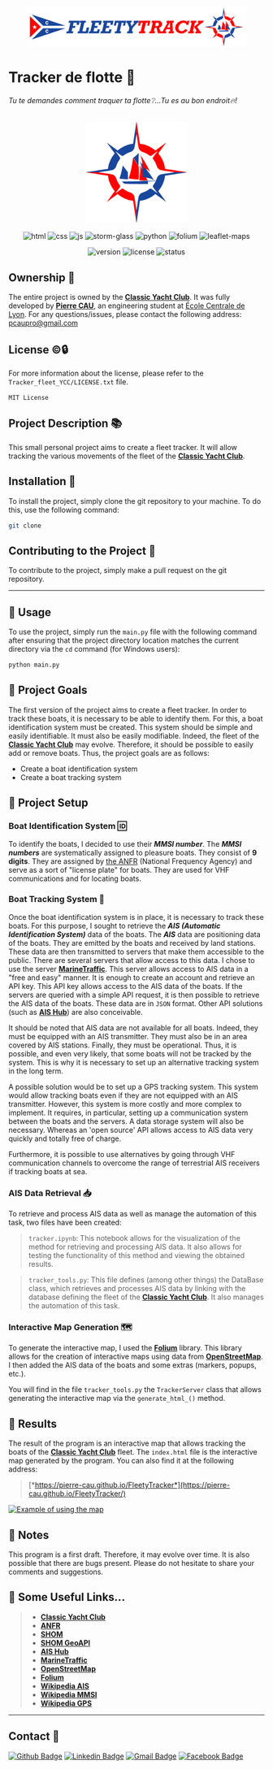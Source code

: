 <!-- on met le logo en haut de la page -->
<div align="center">
  <img src="Tracker_fleet_YCC\images\Logo_FleetyTrack\sansBG\Logo_fleetytrack_txt_H_sansBG.svg" alt="logo" width="auto" height="80" display="block"/>
</div>

# Tracker de flotte 🔎

###### Tu te demandes comment traquer ta flotte❔...Tu es au bon endroit🔥!

<div align="center">
  <img src="Tracker_fleet_YCC\images\Logo_FleetyTrack\sansBG\Logo_fleetytrack_sansBG.svg" alt="logo" width="200" height="200" display="block"/> 

<p>
  <img src="https://www.svgrepo.com/show/303205/html-5-logo.svg" alt="html" width="30" height="30"/>
  <img src="https://www.svgrepo.com/show/452185/css-3.svg" alt="css" width="30" height="30"/>
  <img src="https://www.svgrepo.com/show/349419/javascript.svg" alt="js" width="30" height="30"/>
  <img src="https://stormglass.io/wp-content/uploads/2019/05/Stormglass-Circle-1400.svg" height="30" alt="storm-glass">
  <img src="https://www.svgrepo.com/show/452091/python.svg" height="30" alt="python">
  <img src="https://python-visualization.github.io/folium/_images/folium_logo.jpg" height="30" alt="folium">
  <img src="https://cdn.svgporn.com/logos/leaflet.svg" height="30" alt="leaflet-maps">
</p>
</div>

<div height="30" align="center">
  <img src="https://img.shields.io/badge/Version-1.0.0-blue" alt="version">
  <img src="https://img.shields.io/badge/License-MIT-green" alt="license">
  <img src="https://img.shields.io/badge/Status-En%20cours-orange" alt="status">
</div>

## Ownership 📝

The entire project is owned by the [**Classic Yacht Club**](https://www.yachtclubclassique.com/).
It was fully developed by [**Pierre CAU**](https://www.linkedin.com/in/pierre-cau), an engineering student at [École Centrale de Lyon](https://www.ec-lyon.fr/).
For any questions/issues, please contact the following address: [pcaupro@gmail.com](mailto:pcaupro@gmail.com)

## License ©️🔒

For more information about the license, please refer to the `Tracker_fleet_YCC/LICENSE.txt` file.

``` text
MIT License
```

## Project Description 📚

This small personal project aims to create a fleet tracker. It will allow tracking the various movements of the fleet of the [**Classic Yacht Club**](https://www.yachtclubclassique.com/).
## Installation 🔧

To install the project, simply clone the git repository to your machine. To do this, use the following command:

```bash
git clone
```

## Contributing to the Project 🤝

To contribute to the project, simply make a pull request on the git repository.

___

## 📌 Usage

To use the project, simply run the `main.py` file with the following command after ensuring that the project directory location matches the current directory via the `cd` command (for Windows users):

```bash
python main.py
```

## 📌 Project Goals

The first version of the project aims to create a fleet tracker. In order to track these boats, it is necessary to be able to identify them. For this, a boat identification system must be created. This system should be simple and easily identifiable. It must also be easily modifiable. Indeed, the fleet of the [**Classic Yacht Club**](https://www.yachtclubclassique.com/) may evolve. Therefore, it should be possible to easily add or remove boats.
Thus, the project goals are as follows:

- Create a boat identification system
- Create a boat tracking system

## 📌 Project Setup

### Boat Identification System 🆔

To identify the boats, I decided to use their ***MMSI number***. The ***MMSI numbers*** are systematically assigned to pleasure boats. They consist of **9 digits**. They are assigned by [the ANFR](https://www.anfr.fr/) (National Frequency Agency) and serve as a sort of "license plate" for boats. They are used for VHF communications and for locating boats.

### Boat Tracking System 📡

Once the boat identification system is in place, it is necessary to track these boats. For this purpose, I sought to retrieve the ***AIS (Automatic Identification System)*** data of the boats. The ***AIS*** data are positioning data of the boats. They are emitted by the boats and received by land stations. These data are then transmitted to servers that make them accessible to the public. There are several servers that allow access to this data. I chose to use the server [**MarineTraffic**](https://www.marinetraffic.com/). This server allows access to AIS data in a "free and easy" manner. It is enough to create an account and retrieve an API key. This API key allows access to the AIS data of the boats. If the servers are queried with a simple API request, it is then possible to retrieve the AIS data of the boats. These data are in `JSON` format.
Other API solutions (such as [**AIS Hub**](https://www.aishub.net/)) are also conceivable.

It should be noted that AIS data are not available for all boats. Indeed, they must be equipped with an AIS transmitter. They must also be in an area covered by AIS stations. Finally, they must be operational. Thus, it is possible, and even very likely, that some boats will not be tracked by the system. This is why it is necessary to set up an alternative tracking system in the long term.

A possible solution would be to set up a GPS tracking system. This system would allow tracking boats even if they are not equipped with an AIS transmitter. However, this system is more costly and more complex to implement. It requires, in particular, setting up a communication system between the boats and the servers. A data storage system will also be necessary. Whereas an 'open source' API allows access to AIS data very quickly and totally free of charge.

Furthermore, it is possible to use alternatives by going through VHF communication channels to overcome the range of terrestrial AIS receivers if tracking boats at sea.

### AIS Data Retrieval 📥

To retrieve and process AIS data as well as manage the automation of this task, two files have been created:

> `tracker.ipynb`: This notebook allows for the visualization of the method for retrieving and processing AIS data. It also allows for testing the functionality of this method and viewing the obtained results.

> `tracker_tools.py`: This file defines (among other things) the DataBase class, which retrieves and processes AIS data by linking with the database defining the fleet of the [**Classic Yacht Club**](https://www.yachtclubclassique.com/). It also manages the automation of this task.

### Interactive Map Generation 🗺️

To generate the interactive map, I used the [**Folium**](https://python-visualization.github.io/folium/) library. This library allows for the creation of interactive maps using data from [**OpenStreetMap**](https://www.openstreetmap.org/). I then added the AIS data of the boats and some extras (markers, popups, etc.).

You will find in the file `tracker_tools.py` the `TrackerServer` class that allows generating the interactive map via the `generate_html_()` method.

## 📌 Results

The result of the program is an interactive map that allows tracking the boats of the [**Classic Yacht Club**](https://www.yachtclubclassique.com/) fleet. The `index.html` file is the interactive map generated by the program. You can also find it at the following address:

> [*https://pierre-cau.github.io/FleetyTracker*](https://pierre-cau.github.io/FleetyTracker/)

[![Example of using the map](https://github.com/pierre-cau/YCC_fleet_tracker/blob/main/Tracker_fleet_YCC/images/play_tuto.png)](https://youtu.be/e5CfFEt8en8)

## 📝 Notes

This program is a first draft. Therefore, it may evolve over time. It is also possible that there are bugs present. Please do not hesitate to share your comments and suggestions.

## 🔗 Some Useful Links...


>* [**Classic Yacht Club**](https://www.yachtclubclassique.com/)
>* [**ANFR**](https://www.anfr.fr/)
>* [**SHOM**](https://www.shom.fr/)
>* [**SHOM GeoAPI**](https://geoapi.fr/shomgt/tile.php)
>* [**AIS Hub**](https://www.aishub.net/)
>* [**MarineTraffic**](https://www.marinetraffic.com/)
>* [**OpenStreetMap**](https://www.openstreetmap.org/)
>* [**Folium**](https://python-visualization.github.io/folium/)
>* [**Wikipedia AIS**](https://en.wikipedia.org/wiki/Automatic_identification_system)
>* [**Wikipedia MMSI**](https://en.wikipedia.org/wiki/Maritime_Mobile_Service_Identity)
>* [**Wikipedia GPS**](https://en.wikipedia.org/wiki/Global_Positioning_System)

---
## Contact 📱

[![Github Badge](https://img.shields.io/badge/-Github-000?style=flat-square&logo=Github&logoColor=white&link=https://github.com/gabriellopes00)](https://github.com/pierre-cau)
[![Linkedin Badge](https://img.shields.io/badge/-LinkedIn-blue?style=flat-square&logo=Linkedin&logoColor=white&link=https://www.linkedin.com/in/gabriel-lopes-6625631b0/)](https://www.linkedin.com/in/pierre-cau)
[![Gmail Badge](https://img.shields.io/badge/-Gmail-D14836?&style=flat-square&logo=Gmail&logoColor=white&link=mailto:gabrielluislopes00@gmail.com)](mailto:pcaupro@gmail.com)
[![Facebook Badge](https://img.shields.io/badge/facebook-%231877F2.svg?&style=flat-square&logo=facebook&logoColor=white)](https://www.facebook.com/Pcau22410/)




